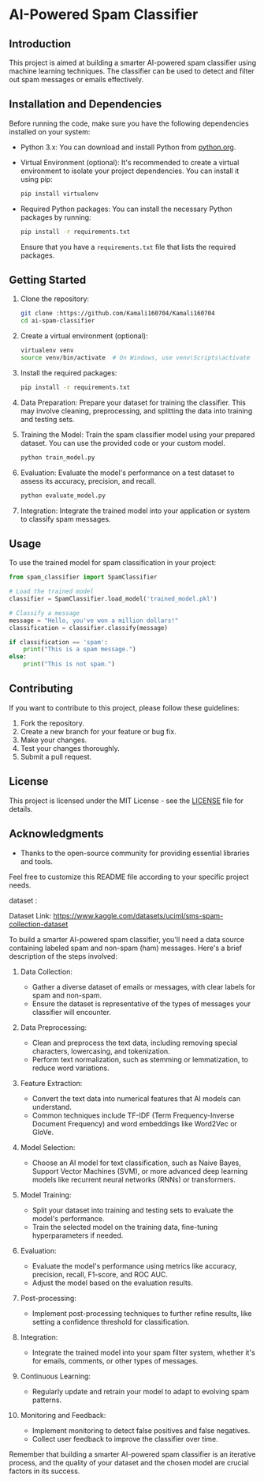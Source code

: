 # AI-Powered Spam Classifier

## Introduction

This project is aimed at building a smarter AI-powered spam classifier using machine learning techniques. The classifier can be used to detect and filter out spam messages or emails effectively.

## Installation and Dependencies

Before running the code, make sure you have the following dependencies installed on your system:

- Python 3.x: You can download and install Python from [python.org](https://www.python.org/downloads/).
- Virtual Environment (optional): It's recommended to create a virtual environment to isolate your project dependencies. You can install it using pip:

   ```bash
   pip install virtualenv
   ```

- Required Python packages: You can install the necessary Python packages by running:

   ```bash
   pip install -r requirements.txt
   ```

   Ensure that you have a `requirements.txt` file that lists the required packages.

## Getting Started

1. Clone the repository:

   ```bash
   git clone :https://github.com/Kamali160704/Kamali160704
   cd ai-spam-classifier
   ```

2. Create a virtual environment (optional):

   ```bash
   virtualenv venv
   source venv/bin/activate  # On Windows, use venv\Scripts\activate
   ```

3. Install the required packages:

   ```bash
   pip install -r requirements.txt
   ```

4. Data Preparation: Prepare your dataset for training the classifier. This may involve cleaning, preprocessing, and splitting the data into training and testing sets.

5. Training the Model: Train the spam classifier model using your prepared dataset. You can use the provided code or your custom model.

   ```bash
   python train_model.py
   ```

6. Evaluation: Evaluate the model's performance on a test dataset to assess its accuracy, precision, and recall.

   ```bash
   python evaluate_model.py
   ```

7. Integration: Integrate the trained model into your application or system to classify spam messages.

## Usage

To use the trained model for spam classification in your project:

```python
from spam_classifier import SpamClassifier

# Load the trained model
classifier = SpamClassifier.load_model('trained_model.pkl')

# Classify a message
message = "Hello, you've won a million dollars!"
classification = classifier.classify(message)

if classification == 'spam':
    print("This is a spam message.")
else:
    print("This is not spam.")
```

## Contributing

If you want to contribute to this project, please follow these guidelines:

1. Fork the repository.
2. Create a new branch for your feature or bug fix.
3. Make your changes.
4. Test your changes thoroughly.
5. Submit a pull request.

## License

This project is licensed under the MIT License - see the [LICENSE](LICENSE) file for details.

## Acknowledgments

- Thanks to the open-source community for providing essential libraries and tools.

Feel free to customize this README file according to your specific project needs.

dataset :

Dataset Link: https://www.kaggle.com/datasets/uciml/sms-spam-collection-dataset

To build a smarter AI-powered spam classifier, you'll need a data source containing labeled spam and non-spam (ham) messages. Here's a brief description of the steps involved:

1. Data Collection:
   - Gather a diverse dataset of emails or messages, with clear labels for spam and non-spam.
   - Ensure the dataset is representative of the types of messages your classifier will encounter.

2. Data Preprocessing:
   - Clean and preprocess the text data, including removing special characters, lowercasing, and tokenization.
   - Perform text normalization, such as stemming or lemmatization, to reduce word variations.

3. Feature Extraction:
   - Convert the text data into numerical features that AI models can understand.
   - Common techniques include TF-IDF (Term Frequency-Inverse Document Frequency) and word embeddings like Word2Vec or GloVe.

4. Model Selection:
   - Choose an AI model for text classification, such as Naive Bayes, Support Vector Machines (SVM), or more advanced deep learning models like recurrent neural networks (RNNs) or transformers.

5. Model Training:
   - Split your dataset into training and testing sets to evaluate the model's performance.
   - Train the selected model on the training data, fine-tuning hyperparameters if needed.

6. Evaluation:
   - Evaluate the model's performance using metrics like accuracy, precision, recall, F1-score, and ROC AUC.
   - Adjust the model based on the evaluation results.

7. Post-processing:
   - Implement post-processing techniques to further refine results, like setting a confidence threshold for classification.

8. Integration:
   - Integrate the trained model into your spam filter system, whether it's for emails, comments, or other types of messages.

9. Continuous Learning:
   - Regularly update and retrain your model to adapt to evolving spam patterns.

10. Monitoring and Feedback:
    - Implement monitoring to detect false positives and false negatives.
    - Collect user feedback to improve the classifier over time.

Remember that building a smarter AI-powered spam classifier is an iterative process, and the quality of your dataset and the chosen model are crucial factors in its success.

 
 
